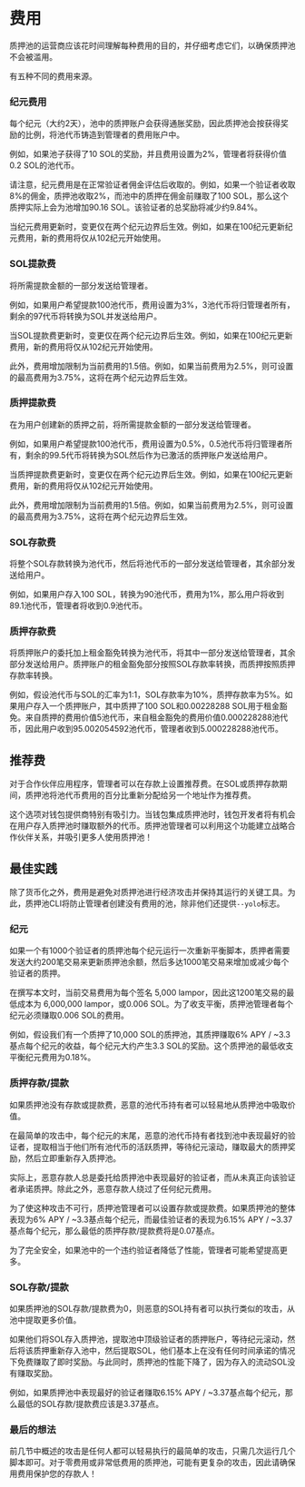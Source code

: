 # 费用
质押池的运营商应该花时间理解每种费用的目的，并仔细考虑它们，以确保质押池不会被滥用。

有五种不同的费用来源。

### 纪元费用
每个纪元（大约2天），池中的质押账户会获得通胀奖励，因此质押池会按获得奖励的比例，将池代币铸造到管理者的费用账户中。

例如，如果池子获得了10 SOL的奖励，并且费用设置为2%，管理者将获得价值0.2 SOL的池代币。

请注意，纪元费用是在正常验证者佣金评估后收取的。例如，如果一个验证者收取8%的佣金，质押池收取2%，而池中的质押在佣金前赚取了100 SOL，那么这个质押实际上会为池增加90.16 SOL。该验证者的总奖励将减少约9.84%。

当纪元费用更新时，变更仅在两个纪元边界后生效。例如，如果在100纪元更新纪元费用，新的费用将仅从102纪元开始使用。

### SOL提款费
将所需提款金额的一部分发送给管理者。

例如，如果用户希望提款100池代币，费用设置为3%，3池代币将归管理者所有，剩余的97代币将转换为SOL并发送给用户。

当SOL提款费更新时，变更仅在两个纪元边界后生效。例如，如果在100纪元更新费用，新的费用将仅从102纪元开始使用。

此外，费用增加限制为当前费用的1.5倍。例如，如果当前费用为2.5%，则可设置的最高费用为3.75%，这将在两个纪元边界后生效。

### 质押提款费
在为用户创建新的质押之前，将所需提款金额的一部分发送给管理者。

例如，如果用户希望提款100池代币，费用设置为0.5%，0.5池代币将归管理者所有，剩余的99.5代币将转换为SOL然后作为已激活的质押账户发送给用户。

当质押提款费更新时，变更仅在两个纪元边界后生效。例如，如果在100纪元更新费用，新的费用将仅从102纪元开始使用。

此外，费用增加限制为当前费用的1.5倍。例如，如果当前费用为2.5%，则可设置的最高费用为3.75%，这将在两个纪元边界后生效。

### SOL存款费
将整个SOL存款转换为池代币，然后将池代币的一部分发送给管理者，其余部分发送给用户。

例如，如果用户存入100 SOL，转换为90池代币，费用为1%，那么用户将收到89.1池代币，管理者将收到0.9池代币。

### 质押存款费
将质押账户的委托加上租金豁免转换为池代币，将其中一部分发送给管理者，其余部分发送给用户。质押账户的租金豁免部分按照SOL存款率转换，而质押按照质押存款率转换。

例如，假设池代币与SOL的汇率为1:1，SOL存款率为10%，质押存款率为5%。如果用户存入一个质押账户，其中质押了100 SOL和0.00228288 SOL用于租金豁免。来自质押的费用价值5池代币，来自租金豁免的费用价值0.000228288池代币，因此用户收到95.002054592池代币，管理者收到5.000228288池代币。

## 推荐费
对于合作伙伴应用程序，管理者可以在存款上设置推荐费。在SOL或质押存款期间，质押池将池代币费用的百分比重新分配给另一个地址作为推荐费。

这个选项对钱包提供商特别有吸引力。当钱包集成质押池时，钱包开发者将有机会在用户存入质押池时赚取额外的代币。质押池管理者可以利用这个功能建立战略合作伙伴关系，并吸引更多人使用质押池！

## 最佳实践
除了货币化之外，费用是避免对质押池进行经济攻击并保持其运行的关键工具。为此，质押池CLI将防止管理者创建没有费用的池，除非他们还提供`--yolo`标志。

### 纪元
如果一个有1000个验证者的质押池每个纪元运行一次重新平衡脚本，质押者需要发送大约200笔交易来更新质押池余额，然后多达1000笔交易来增加或减少每个验证者的质押。

在撰写本文时，当前交易费用为每个签名 5,000 lampor，因此这1200笔交易的最低成本为 6,000,000 lampor，或0.006 SOL。为了收支平衡，质押池管理者每个纪元必须赚取0.006 SOL的费用。

例如，假设我们有一个质押了10,000 SOL的质押池，其质押赚取6% APY / ~3.3基点每个纪元的收益，每个纪元大约产生3.3 SOL的奖励。这个质押池的最低收支平衡纪元费用为0.18%。

### 质押存款/提款
如果质押池没有存款或提款费，恶意的池代币持有者可以轻易地从质押池中吸取价值。

在最简单的攻击中，每个纪元的末尾，恶意的池代币持有者找到池中表现最好的验证者，提取相当于他们所有池代币的活跃质押，等待纪元滚动，赚取最大的质押奖励，然后立即重新存入质押池。

实际上，恶意存款人总是委托给质押池中表现最好的验证者，而从未真正向该验证者承诺质押。除此之外，恶意存款人绕过了任何纪元费用。

为了使这种攻击不可行，质押池管理者可以设置存款或提款费。如果质押池的整体表现为6% APY / ~3.3基点每个纪元，而最佳验证者的表现为6.15% APY / ~3.37基点每个纪元，那么最低的质押存款/提款费将是0.07基点。

为了完全安全，如果池中的一个违约验证者降低了性能，管理者可能希望提高更多。

### SOL存款/提款
如果质押池的SOL存款/提款费为0，则恶意的SOL持有者可以执行类似的攻击，从池中提取更多价值。

如果他们将SOL存入质押池，提取池中顶级验证者的质押账户，等待纪元滚动，然后将该质押重新存入池中，然后提取SOL，他们基本上在没有任何时间承诺的情况下免费赚取了即时奖励。与此同时，质押池的性能下降了，因为存入的流动SOL没有赚取奖励。

例如，如果质押池中表现最好的验证者赚取6.15% APY / ~3.37基点每个纪元，那么最低的SOL存款/提款费应该是3.37基点。

### 最后的想法
前几节中概述的攻击是任何人都可以轻易执行的最简单的攻击，只需几次运行几个脚本即可。对于零费用或非常低费用的质押池，可能有更复杂的攻击，因此请确保用费用保护您的存款人！


